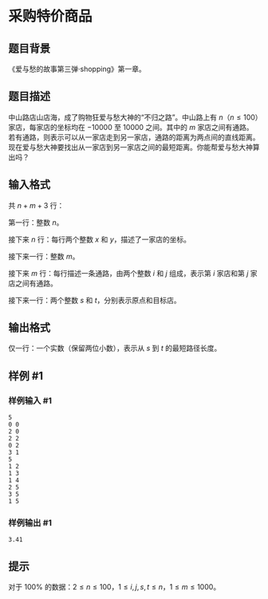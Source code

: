 # 采购特价商品

## 题目背景

《爱与愁的故事第三弹·shopping》第一章。

## 题目描述

中山路店山店海，成了购物狂爱与愁大神的“不归之路”。中山路上有 $n$（$n \leq 100$）家店，每家店的坐标均在 $-10000$ 至 $10000$ 之间。其中的 $m$ 家店之间有通路。若有通路，则表示可以从一家店走到另一家店，通路的距离为两点间的直线距离。现在爱与愁大神要找出从一家店到另一家店之间的最短距离。你能帮爱与愁大神算出吗？

## 输入格式

共 $n+m+3$ 行：

第一行：整数 $n$。 

接下来 $n$ 行：每行两个整数 $x$ 和 $y$，描述了一家店的坐标。 

接下来一行：整数 $m$。 

接下来 $m$ 行：每行描述一条通路，由两个整数 $i$ 和 $j$ 组成，表示第 $i$ 家店和第 $j$ 家店之间有通路。

接下来一行：两个整数 $s$ 和 $t$，分别表示原点和目标店。

## 输出格式

仅一行：一个实数（保留两位小数），表示从 $s$ 到 $t$ 的最短路径长度。

## 样例 #1

### 样例输入 #1

```
5
0 0
2 0
2 2
0 2
3 1
5
1 2
1 3
1 4
2 5
3 5
1 5
```

### 样例输出 #1

```
3.41
```

## 提示

对于 $100 \%$ 的数据：$2 \le n \leq 100$，$1 \le i, j, s, t \le n$，$1 \le m \leq 1000$。